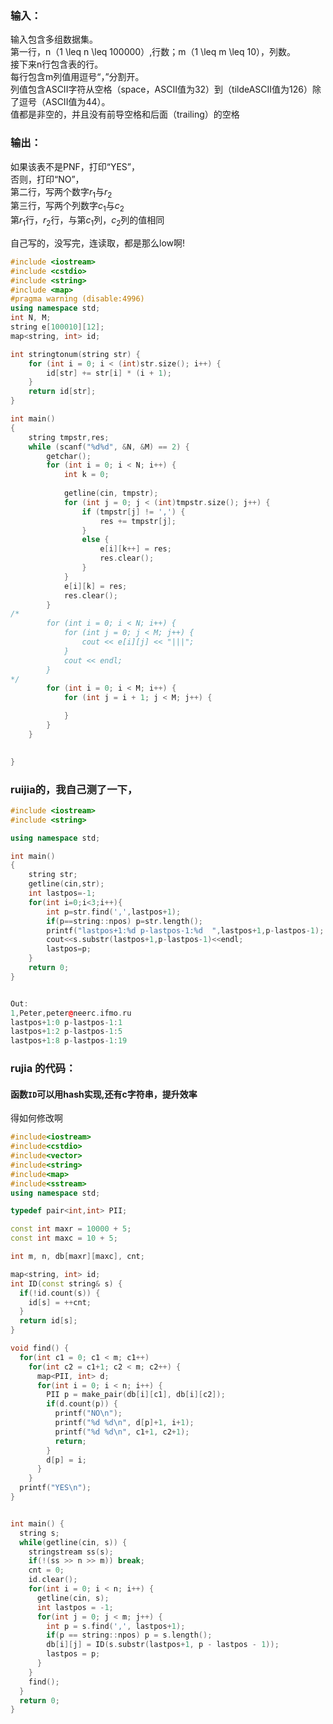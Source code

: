 
### 输入：
输入包含多组数据集。<br>
第一行，n（1 \leq  n \leq 100000）,行数；m（1 \leq m \leq 10），列数。<br>
接下来n行包含表的行。<br>
每行包含m列值用逗号“，”分割开。<br>
列值包含ASCII字符从空格（space，ASCII值为32）到（tildeASCII值为126）除了逗号（ASCII值为44）。<br>
值都是非空的，并且没有前导空格和后面（trailing）的空格<br>


### 输出：
如果该表不是PNF，打印“YES”，<br>
否则，打印“NO”，<br>
第二行，写两个数字$r_{1}$与$r_{2}$<br>
第三行，写两个列数字$c_{1}$与$c_{2}$<br>
第$r_{1}$行，$r_{2}$行，与第$c_{1}$列，$c_{2}$列的值相同<br>


自己写的，没写完，连读取，都是那么low啊!
```cpp
#include <iostream>
#include <cstdio>
#include <string>
#include <map>
#pragma warning (disable:4996)
using namespace std;
int N, M;
string e[100010][12];
map<string, int> id;

int stringtonum(string str) {
	for (int i = 0; i < (int)str.size(); i++) {
		id[str] += str[i] * (i + 1);
	}
	return id[str];
}

int main()
{
	string tmpstr,res;
	while (scanf("%d%d", &N, &M) == 2) {
		getchar();
		for (int i = 0; i < N; i++) {
			int k = 0;
		
			getline(cin, tmpstr);
			for (int j = 0; j < (int)tmpstr.size(); j++) {
				if (tmpstr[j] != ',') {
					res += tmpstr[j];
				}
				else {
					e[i][k++] = res;
					res.clear();
				}
			}
			e[i][k] = res;
			res.clear();
		}
/*
		for (int i = 0; i < N; i++) {
			for (int j = 0; j < M; j++) {
				cout << e[i][j] << "|||";
			}
			cout << endl;
		}
*/
		for (int i = 0; i < M; i++) {
			for (int j = i + 1; j < M; j++) {

			}
		}
	}
	

}
```

### ruijia的，我自己测了一下，
```cpp
#include <iostream>
#include <string>

using namespace std;

int main()
{
    string str;
    getline(cin,str);
    int lastpos=-1;
    for(int i=0;i<3;i++){
        int p=str.find(',',lastpos+1);
        if(p==string::npos) p=str.length();
        printf("lastpos+1:%d p-lastpos-1:%d  ",lastpos+1,p-lastpos-1);
        cout<<s.substr(lastpos+1,p-lastpos-1)<<endl;
        lastpos=p;
    }
    return 0;
}


Out:
1,Peter,peter@neerc.ifmo.ru
lastpos+1:0 p-lastpos-1:1
lastpos+1:2 p-lastpos-1:5
lastpos+1:8 p-lastpos-1:19

```


### rujia 的代码：
#### 函数```ID```可以用hash实现,还有c字符串，提升效率
得如何修改啊


```cpp
#include<iostream>
#include<cstdio>
#include<vector>
#include<string>
#include<map>
#include<sstream>
using namespace std;

typedef pair<int,int> PII;

const int maxr = 10000 + 5;
const int maxc = 10 + 5;

int m, n, db[maxr][maxc], cnt;

map<string, int> id;
int ID(const string& s) {
  if(!id.count(s)) {
    id[s] = ++cnt;
  }
  return id[s];
}

void find() {
  for(int c1 = 0; c1 < m; c1++)
    for(int c2 = c1+1; c2 < m; c2++) {
      map<PII, int> d;
      for(int i = 0; i < n; i++) {
        PII p = make_pair(db[i][c1], db[i][c2]);
        if(d.count(p)) {
          printf("NO\n");
          printf("%d %d\n", d[p]+1, i+1);
          printf("%d %d\n", c1+1, c2+1);
          return;
        }
        d[p] = i;
      }
    }
  printf("YES\n");
}


int main() {
  string s;
  while(getline(cin, s)) {
    stringstream ss(s);
    if(!(ss >> n >> m)) break;
    cnt = 0;
    id.clear();
    for(int i = 0; i < n; i++) {
      getline(cin, s);
      int lastpos = -1;
      for(int j = 0; j < m; j++) {
        int p = s.find(',', lastpos+1);
        if(p == string::npos) p = s.length();
        db[i][j] = ID(s.substr(lastpos+1, p - lastpos - 1));
        lastpos = p;
      }
    }
    find();
  }
  return 0;
}
```






